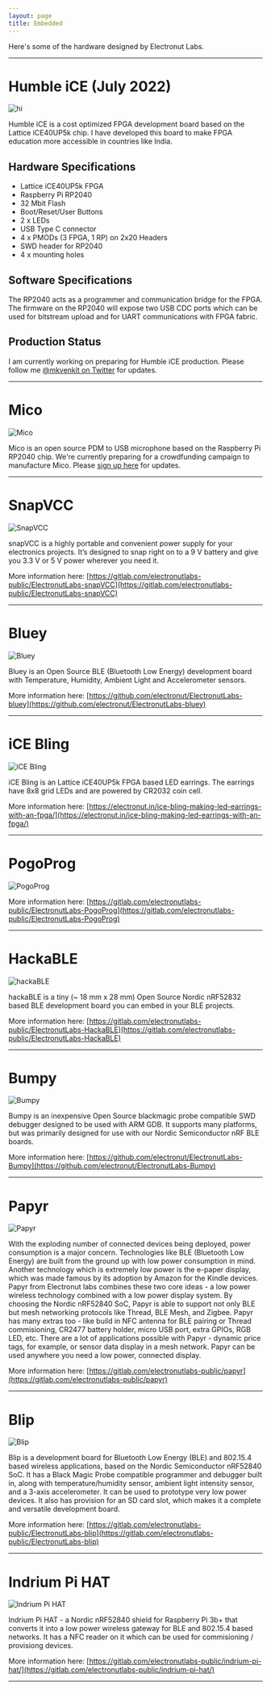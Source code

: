 ```yaml
---
layout: page
title: Embedded
---
```


Here's some of the hardware designed by Electronut Labs. 

<hr/>

# Humble iCE (July 2022)

![hi](images/embedded/hi1.jpg)

Humble iCE is a cost optimized FPGA development board based on the 
Lattice iCE40UP5k chip. I have developed this board to make FPGA education 
more accessible in countries like India. 

## Hardware Specifications

- Lattice iCE40UP5k FPGA
- Raspberry Pi RP2040
- 32 Mbit Flash 
- Boot/Reset/User Buttons
- 2 x LEDs
- USB Type C connector
- 4 x PMODs (3 FPGA, 1 RP) on 2x20 Headers 
- SWD header for RP2040
- 4 x mounting holes

## Software Specifications 

The RP2040 acts as a programmer and communication bridge for the FPGA. 
The firmware on the RP2040 will expose two USB CDC ports which can be used 
for bitstream upload and for UART communications with FPGA fabric.

## Production Status 

I am currently working on preparing for Humble iCE production. Please follow me 
[@mkvenkit on Twitter](https://twitter.com/mkvenkit) for updates.  

<hr/>

# Mico 

![Mico](images/embedded/mico.png)

Mico is an open source PDM to USB microphone based on the Raspberry Pi RP2040 
chip. We're currently preparing for a crowdfunding campaign to manufacture Mico. Please 
[sign up here](https://www.crowdsupply.com/electronut-labs/mico) for updates.

<hr/>

# SnapVCC

![SnapVCC](images/embedded/snapvcc.jpg)

snapVCC is a highly portable and convenient power supply for your electronics projects. It’s designed to snap right on to a 9 V battery and give you 3.3 V or 5 V power wherever you need it.

More information here: [https://gitlab.com/electronutlabs-public/ElectronutLabs-snapVCC](https://gitlab.com/electronutlabs-public/ElectronutLabs-snapVCC)

<hr/>

# Bluey

![Bluey](images/embedded/bluey.jpg)

Bluey is an Open Source BLE (Bluetooth Low Energy) development board with Temperature, Humidity, Ambient Light and Accelerometer sensors.

More information here: [https://github.com/electronut/ElectronutLabs-bluey](https://github.com/electronut/ElectronutLabs-bluey)

<hr/>

# iCE Bling

![iCE Bling](images/embedded/iceb.jpg)

iCE Bling is an Lattice iCE40UP5k FPGA based LED earrings. The earrings have 8x8 grid LEDs and are powered by CR2032 coin cell.

More information here: [https://electronut.in/ice-bling-making-led-earrings-with-an-fpga/](https://electronut.in/ice-bling-making-led-earrings-with-an-fpga/)

<hr/>

# PogoProg

![PogoProg](images/embedded/pp.jpg)

More information here: [https://gitlab.com/electronutlabs-public/ElectronutLabs-PogoProg](https://gitlab.com/electronutlabs-public/ElectronutLabs-PogoProg)

<hr/>

# HackaBLE

![hackaBLE](images/embedded/hackable.jpg)

hackaBLE is a tiny (~ 18 mm x 28 mm) Open Source Nordic nRF52832 based BLE development board you can embed in your BLE projects.

More information here: [https://gitlab.com/electronutlabs-public/ElectronutLabs-HackaBLE](https://gitlab.com/electronutlabs-public/ElectronutLabs-HackaBLE)
<hr/>

# Bumpy 

![Bumpy](images/embedded/bumpy.jpg)

Bumpy is an inexpensive Open Source blackmagic probe compatible SWD debugger designed to be used with ARM GDB. It supports many platforms, but was primarily designed for use with our Nordic Semiconductor nRF BLE boards.

More information here: [https://github.com/electronut/ElectronutLabs-Bumpy](https://github.com/electronut/ElectronutLabs-Bumpy)


<hr/>

# Papyr 

![Papyr](images/embedded/papyr.jpg)

With the exploding number of connected devices being deployed, power consumption is a major concern. Technologies like BLE (Bluetooth Low Energy) are built from the ground up with low power consumption in mind. Another technology which is extremely low power is the e-paper display, which was made famous by its adoption by Amazon for the Kindle devices. Papyr from Electronut labs combines these two core ideas - a low power wireless technology combined with a low power display system. By choosing the Nordic nRF52840 SoC, Papyr is able to support not only BLE but mesh networking protocols like Thread, BLE Mesh, and Zigbee. Papyr has many extras too - like build in NFC antenna for BLE pairing or Thread commisioning, CR2477 battery holder, micro USB port, extra GPIOs, RGB LED, etc. There are a lot of applications possible with Papyr - dynamic price tags, for example, or sensor data display in a mesh network. Papyr can be used anywhere you need a low power, connected display.

More information here: [https://gitlab.com/electronutlabs-public/papyr](https://gitlab.com/electronutlabs-public/papyr)

<hr/>

# Blip 

![Blip](images/embedded/blip.jpg)

Blip is a development board for Bluetooth Low Energy (BLE) and 802.15.4 based wireless applications, based on the Nordic Semiconductor nRF52840 SoC. It has a Black Magic Probe compatible programmer and debugger built in, along with temperature/humidity sensor, ambient light intensity sensor, and a 3-axis accelerometer. It can be used to prototype very low power devices. It also has provision for an SD card slot, which makes it a complete and versatile development board.

More information here: [https://gitlab.com/electronutlabs-public/ElectronutLabs-blip](https://gitlab.com/electronutlabs-public/ElectronutLabs-blip)

<hr/>

# Indrium Pi HAT

![Indrium Pi HAT](images/embedded/iph.jpg)

Indrium Pi HAT - a Nordic nRF52840 shield for Raspberry Pi 3b+ that converts it into a low power wireless gateway for BLE and 802.15.4 based networks. It has a NFC reader on it which can be used for commisioning / provisiong devices.

More information here: [https://gitlab.com/electronutlabs-public/indrium-pi-hat/](https://gitlab.com/electronutlabs-public/indrium-pi-hat/)

<hr/>


